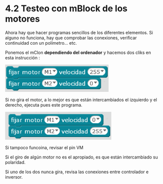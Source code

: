 # 4.2 Testeo con mBlock de los motores

Ahora hay que hacer programas sencillos de los diferentes elementos. Si alguno no funciona, hay que comprobar las conexiones, verificar continuidad con un polímetro... etc.

Ponemos el mClon **dependiendo del ordenador** y hacemos dos cliks en esta instrucción :

![](/assets/mBlock7.png)

Si no gira el motor, a lo mejor es que están intercambiados el izquierdo y el derecho, ejecuta pues este programa.

![](/assets/mBlock8.png)

Si tampoco funcoina, revisar el pin VM

Si el giro de algún motor no es el apropiado, es que están intercambiado su polaridad.

Si uno de los dos nunca gira, revisa las conexiones entre controlador e inversor.

